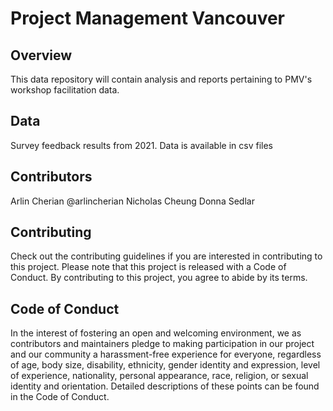 # Project Management Vancouver 

## Overview 
This data repository will contain analysis and reports pertaining to PMV's workshop facilitation data. 

## Data
Survey feedback results from 2021. Data is available in csv files

## Contributors 
Arlin Cherian @arlincherian
Nicholas Cheung
Donna Sedlar

## Contributing 
Check out the contributing guidelines if you are interested in contributing to this project. Please note that this project is released with a Code of Conduct. By contributing to this project, you agree to abide by its terms.

## Code of Conduct 
In the interest of fostering an open and welcoming environment, we as contributors and maintainers pledge to making participation in our project and our community a harassment-free experience for everyone, regardless of age, body size, disability, ethnicity, gender identity and expression, level of experience, nationality, personal appearance, race, religion, or sexual identity and orientation. Detailed descriptions of these points can be found in the Code of Conduct.


